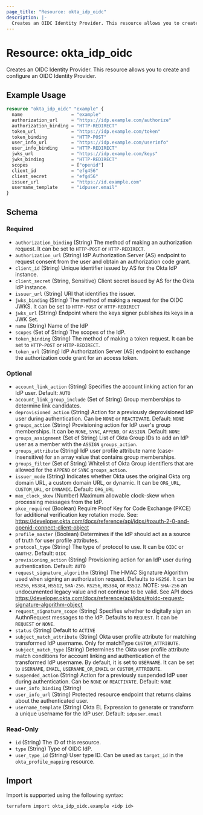 ```yaml
---
page_title: "Resource: okta_idp_oidc"
description: |-
  Creates an OIDC Identity Provider. This resource allows you to create and configure an OIDC Identity Provider.
---
```


# Resource: okta_idp_oidc

Creates an OIDC Identity Provider. This resource allows you to create and configure an OIDC Identity Provider.

## Example Usage

```terraform
resource "okta_idp_oidc" "example" {
  name                  = "example"
  authorization_url     = "https://idp.example.com/authorize"
  authorization_binding = "HTTP-REDIRECT"
  token_url             = "https://idp.example.com/token"
  token_binding         = "HTTP-POST"
  user_info_url         = "https://idp.example.com/userinfo"
  user_info_binding     = "HTTP-REDIRECT"
  jwks_url              = "https://idp.example.com/keys"
  jwks_binding          = "HTTP-REDIRECT"
  scopes                = ["openid"]
  client_id             = "efg456"
  client_secret         = "efg456"
  issuer_url            = "https://id.example.com"
  username_template     = "idpuser.email"
}
```

<!-- schema generated by tfplugindocs -->
## Schema

### Required

- `authorization_binding` (String) The method of making an authorization request. It can be set to `HTTP-POST` or `HTTP-REDIRECT`.
- `authorization_url` (String) IdP Authorization Server (AS) endpoint to request consent from the user and obtain an authorization code grant.
- `client_id` (String) Unique identifier issued by AS for the Okta IdP instance.
- `client_secret` (String, Sensitive) Client secret issued by AS for the Okta IdP instance.
- `issuer_url` (String) URI that identifies the issuer.
- `jwks_binding` (String) The method of making a request for the OIDC JWKS. It can be set to `HTTP-POST` or `HTTP-REDIRECT`
- `jwks_url` (String) Endpoint where the keys signer publishes its keys in a JWK Set.
- `name` (String) Name of the IdP
- `scopes` (Set of String) The scopes of the IdP.
- `token_binding` (String) The method of making a token request. It can be set to `HTTP-POST` or `HTTP-REDIRECT`.
- `token_url` (String) IdP Authorization Server (AS) endpoint to exchange the authorization code grant for an access token.

### Optional

- `account_link_action` (String) Specifies the account linking action for an IdP user. Default: `AUTO`
- `account_link_group_include` (Set of String) Group memberships to determine link candidates.
- `deprovisioned_action` (String) Action for a previously deprovisioned IdP user during authentication. Can be `NONE` or `REACTIVATE`. Default: `NONE`
- `groups_action` (String) Provisioning action for IdP user's group memberships. It can be `NONE`, `SYNC`, `APPEND`, or `ASSIGN`. Default: `NONE`
- `groups_assignment` (Set of String) List of Okta Group IDs to add an IdP user as a member with the `ASSIGN` `groups_action`.
- `groups_attribute` (String) IdP user profile attribute name (case-insensitive) for an array value that contains group memberships.
- `groups_filter` (Set of String) Whitelist of Okta Group identifiers that are allowed for the `APPEND` or `SYNC` `groups_action`.
- `issuer_mode` (String) Indicates whether Okta uses the original Okta org domain URL, a custom domain URL, or dynamic. It can be `ORG_URL`, `CUSTOM_URL`, or `DYNAMIC`. Default: `ORG_URL`
- `max_clock_skew` (Number) Maximum allowable clock-skew when processing messages from the IdP.
- `pkce_required` (Boolean) Require Proof Key for Code Exchange (PKCE) for additional verification key rotation mode. See: https://developer.okta.com/docs/reference/api/idps/#oauth-2-0-and-openid-connect-client-object
- `profile_master` (Boolean) Determines if the IdP should act as a source of truth for user profile attributes.
- `protocol_type` (String) The type of protocol to use. It can be `OIDC` or `OAUTH2`. Default: `OIDC`
- `provisioning_action` (String) Provisioning action for an IdP user during authentication. Default: `AUTO`
- `request_signature_algorithm` (String) The HMAC Signature Algorithm used when signing an authorization request. Defaults to `HS256`. It can be `HS256`, `HS384`, `HS512`, `SHA-256`. `RS256`, `RS384`, or `RS512`. NOTE: `SHA-256` an undocumented legacy value and not continue to be valid. See API docs https://developer.okta.com/docs/reference/api/idps/#oidc-request-signature-algorithm-object
- `request_signature_scope` (String) Specifies whether to digitally sign an AuthnRequest messages to the IdP. Defaults to `REQUEST`. It can be `REQUEST` or `NONE`.
- `status` (String) Default to `ACTIVE`
- `subject_match_attribute` (String) Okta user profile attribute for matching transformed IdP username. Only for matchType `CUSTOM_ATTRIBUTE`.
- `subject_match_type` (String) Determines the Okta user profile attribute match conditions for account linking and authentication of the transformed IdP username. By default, it is set to `USERNAME`. It can be set to `USERNAME`, `EMAIL`, `USERNAME_OR_EMAIL` or `CUSTOM_ATTRIBUTE`.
- `suspended_action` (String) Action for a previously suspended IdP user during authentication. Can be `NONE` or `REACTIVATE`. Default: `NONE`
- `user_info_binding` (String)
- `user_info_url` (String) Protected resource endpoint that returns claims about the authenticated user.
- `username_template` (String) Okta EL Expression to generate or transform a unique username for the IdP user. Default: `idpuser.email`

### Read-Only

- `id` (String) The ID of this resource.
- `type` (String) Type of OIDC IdP.
- `user_type_id` (String) User type ID. Can be used as `target_id` in the `okta_profile_mapping` resource.

## Import

Import is supported using the following syntax:

```shell
terraform import okta_idp_oidc.example <idp id>
```
